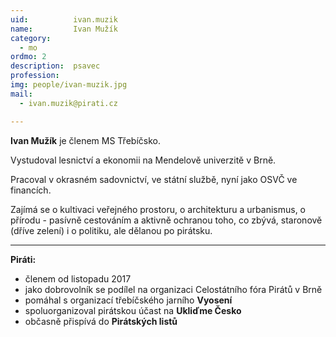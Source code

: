 ```yaml
---
uid:          ivan.muzik
name:         Ivan Mužík
category:
  - mo
ordmo: 2
description:  psavec
profession:   
img: people/ivan-muzik.jpg
mail:
  - ivan.muzik@pirati.cz

---
```


**Ivan Mužík** je členem MS Třebíčsko. 

Vystudoval lesnictví a ekonomii na Mendelově univerzitě v Brně.

Pracoval v okrasném sadovnictví, ve státní službě, nyní jako OSVČ ve financích.

Zajímá se o kultivaci veřejného prostoru, o architekturu a urbanismus, o přírodu - pasívně cestováním a aktivně ochranou toho, co zbývá, staronově (dříve zelení) i o politiku, ale dělanou po pirátsku.

---

**Piráti:**
* členem od listopadu 2017
* jako dobrovolník se podílel na organizaci Celostátního fóra Pirátů v Brně
* pomáhal s organizací třebíčského jarního **Vyosení**
* spoluorganizoval pirátskou účast na **Ukliďme Česko**
* občasně přispívá do **Pirátských listů**
